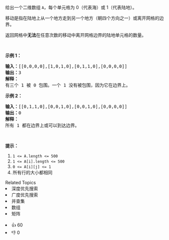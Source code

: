 <p>给出一个二维数组&nbsp;<code>A</code>，每个单元格为 0（代表海）或 1（代表陆地）。</p>

<p>移动是指在陆地上从一个地方走到另一个地方（朝四个方向之一）或离开网格的边界。</p>

<p>返回网格中<strong>无法</strong>在任意次数的移动中离开网格边界的陆地单元格的数量。</p>

<p>&nbsp;</p>

<p><strong>示例 1：</strong></p>

<pre><strong>输入：</strong>[[0,0,0,0],[1,0,1,0],[0,1,1,0],[0,0,0,0]]
<strong>输出：</strong>3
<strong>解释： </strong>
有三个 1 被 0 包围。一个 1 没有被包围，因为它在边界上。</pre>

<p><strong>示例 2：</strong></p>

<pre><strong>输入：</strong>[[0,1,1,0],[0,0,1,0],[0,0,1,0],[0,0,0,0]]
<strong>输出：</strong>0
<strong>解释：</strong>
所有 1 都在边界上或可以到达边界。</pre>

<p>&nbsp;</p>

<p><strong>提示：</strong></p>

<ol>
	<li><code>1 &lt;= A.length &lt;= 500</code></li>
	<li><code>1 &lt;= A[i].length &lt;= 500</code></li>
	<li><code>0 &lt;= A[i][j] &lt;= 1</code></li>
	<li>所有行的大小都相同</li>
</ol>
<div><div>Related Topics</div><div><li>深度优先搜索</li><li>广度优先搜索</li><li>并查集</li><li>数组</li><li>矩阵</li></div></div><br><div><li>👍 60</li><li>👎 0</li></div>